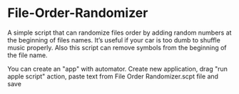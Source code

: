# File-Order-Randomizer
A simple script that can randomize files order by adding random numbers at the beginning of files names.
It’s useful if your car is too dumb to shuffle music properly.
Also this script can remove symbols from the beginning of the file name.

You can create an "app" with automator. Create new application, drag "run apple script" action, paste text from File Order Randomizer.scpt file and save
